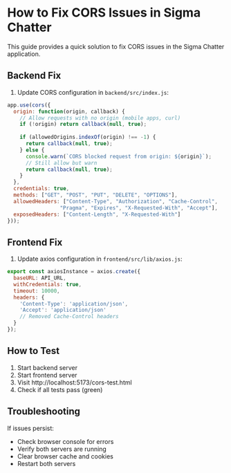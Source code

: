 # How to Fix CORS Issues in Sigma Chatter

This guide provides a quick solution to fix CORS issues in the Sigma Chatter application.

## Backend Fix

1. Update CORS configuration in `backend/src/index.js`:

```javascript
app.use(cors({
  origin: function(origin, callback) {
    // Allow requests with no origin (mobile apps, curl)
    if (!origin) return callback(null, true);
    
    if (allowedOrigins.indexOf(origin) !== -1) {
      return callback(null, true);
    } else {
      console.warn(`CORS blocked request from origin: ${origin}`);
      // Still allow but warn
      return callback(null, true);
    }
  },
  credentials: true,
  methods: ["GET", "POST", "PUT", "DELETE", "OPTIONS"],
  allowedHeaders: ["Content-Type", "Authorization", "Cache-Control", 
                 "Pragma", "Expires", "X-Requested-With", "Accept"],
  exposedHeaders: ["Content-Length", "X-Requested-With"]
}));
```

## Frontend Fix

1. Update axios configuration in `frontend/src/lib/axios.js`:

```javascript
export const axiosInstance = axios.create({
  baseURL: API_URL,
  withCredentials: true,
  timeout: 10000,
  headers: {
    'Content-Type': 'application/json',
    'Accept': 'application/json'
    // Removed Cache-Control headers
  }
});
```

## How to Test

1. Start backend server
2. Start frontend server
3. Visit http://localhost:5173/cors-test.html
4. Check if all tests pass (green)

## Troubleshooting

If issues persist:
- Check browser console for errors
- Verify both servers are running
- Clear browser cache and cookies
- Restart both servers
